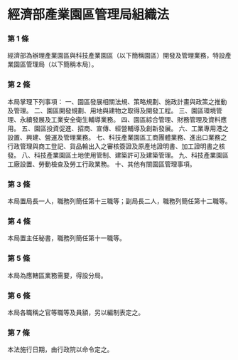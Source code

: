 # 經濟部產業園區管理局組織法

### 第 1 條

經濟部為辦理產業園區與科技產業園區（以下簡稱園區）開發及管理業務，特設產業園區管理局（以下簡稱本局）。

### 第 2 條

本局掌理下列事項：
一、園區發展相關法規、策略規劃、施政計畫與政策之推動及管理。
二、園區開發規劃、用地與建物之取得及開發工程。
三、園區環境管理、永續發展及工業安全衛生輔導業務。
四、園區綜合管理、財務管理及資料應用。
五、園區投資促進、招商、宣傳、經營輔導及創新發展。
六、工業專用港之設置、興建、營運及管理業務。
七、科技產業園區工商團體業務、進出口業務之行政管理與商工登記、貨品輸出入之審核簽證及原產地證明書、加工證明書之核發。
八、科技產業園區土地使用管制、建築許可及建築管理。
九、科技產業園區工廠設置、勞動檢查及勞工行政業務。
十、其他有關園區管理事項。

### 第 3 條

本局置局長一人，職務列簡任第十三職等；副局長二人，職務列簡任第十二職等。

### 第 4 條

本局置主任秘書，職務列簡任第十一職等。

### 第 5 條

本局為應轄區業務需要，得設分局。

### 第 6 條

本局各職稱之官等職等及員額，另以編制表定之。

### 第 7 條

本法施行日期，由行政院以命令定之。
